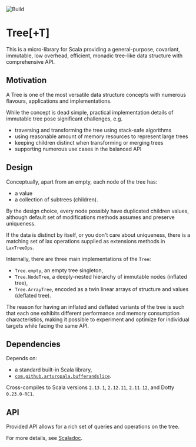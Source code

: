 ![Build](https://github.com/arturopala/scala-tree/workflows/Build/badge.svg)

Tree\[+T]
===

This is a micro-library for Scala providing 
a general-purpose, covariant, immutable, low overhead, 
efficient, monadic tree-like data structure with comprehensive API.

Motivation
---

A Tree is one of the most versatile data structure concepts with numerous flavours, applications and implementations.

While the concept is dead simple, practical implementation details of immutable tree pose significant challenges, e.g.

- traversing and transforming the tree using stack-safe algorithms
- using reasonable amount of memory resources to represent large trees
- keeping children distinct when transforming or merging trees
- supporting numerous use cases in the balanced API

Design
---

Conceptually, apart from an empty, each node of the tree has:
- a value
- a collection of subtrees (children).

By the design choice, every node possibly have duplicated children values,
although default set of modifications methods assumes and preserve uniqueness.

If the data is distinct by itself, or you don't care about uniqueness, there is 
a matching set of lax operations supplied as extensions methods in `LaxTreeOps`.

Internally, there are three main implementations of the `Tree`:

- `Tree.empty`, an empty tree singleton,
- `Tree.NodeTree`, a deeply-nested hierarchy of immutable nodes (inflated tree),
- `Tree.ArrayTree`, encoded as a twin linear arrays of structure and values (deflated tree).

The reason for having an inflated and deflated variants of the tree
is such that each one exhibits different performance and memory
consumption characteristics, making it possible to experiment and optimize
for individual targets while facing the same API.

Dependencies
---

Depends on:

- a standard built-in Scala library,
- [`com.github.arturopala.bufferandslice`](https://github.com/arturopala/buffer-and-slice).

Cross-compiles to Scala versions `2.13.1`, `2.12.11`, `2.11.12`, and Dotty `0.23.0-RC1`.

API
---

Provided API allows for a rich set of queries and operations on the tree. 

For more details, see [Scaladoc](https://arturopala.github.io/scala-tree/latest/api/com/github/arturopala/tree/Tree.html).
